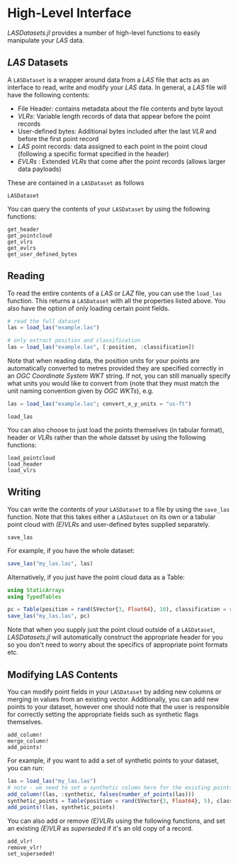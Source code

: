# High-Level Interface

*LASDatasets.jl* provides a number of high-level functions to easily manipulate your *LAS* data. 

## *LAS* Datasets

A `LASDataset` is a wrapper around data from a *LAS* file that acts as an interface to read, write and modify your *LAS* data. In general, a *LAS* file will have the following contents:
* File Header: contains metadata about the file contents and byte layout
* *VLRs*: Variable length records of data that appear before the point records
* User-defined bytes: Additional bytes included after the last *VLR* and before the first point record
* *LAS* point records: data assigned to each point in the point cloud (following a specific format specified in the header)
* *EVLRs* : Extended *VLRs* that come after the point records (allows larger data payloads)

These are contained in a `LASDataset` as follows
```@docs; canonical = false
LASDataset
```

You can query the contents of your `LASDataset` by using the following functions:
```@docs; canonical = false
get_header
get_pointcloud
get_vlrs
get_evlrs
get_user_defined_bytes
```

## Reading
To read the entire contents of a *LAS* or *LAZ* file, you can use the `load_las` function. This returns a `LASDataset` with all the properties listed above. You also have the option of only loading certain point fields.

```julia
# read the full dataset
las = load_las("example.las")

# only extract position and classification
las = load_las("example.las", [:position, :classification])
```

Note that when reading data, the position units for your points are automatically converted to metres provided they are specified correctly in an *OGC Coordinate System WKT* string. If not, you can still manually specify what units you would like to convert from (note that they must match the unit naming convention given by *OGC WKTs*), e.g.

```julia
las = load_las("example.las"; convert_x_y_units = "us-ft")
```

```@docs; canonical = false
load_las
```

You can also choose to just load the points themselves (in tabular format), header or *VLRs* rather than the whole datsset by using the following functions:
```@docs; canonical = false
load_pointcloud
load_header
load_vlrs
```

## Writing
You can write the contents of your `LASDataset` to a file by using the `save_las` function. Note that this takes either a `LASDataset` on its own or a tabular point cloud with *(E)VLRs* and user-defined bytes supplied separately.

```@docs; canonical = false
save_las
```

For example, if you have the whole dataset:
```julia
save_las("my_las.las", las)
```

Alternatively, if you just have the point cloud data as a Table:
```julia
using StaticArrays
using TypedTables

pc = Table(position = rand(SVector{3, Float64}, 10), classification = rand(UInt8, 10))
save_las("my_las.las", pc)
```

Note that when you supply just the point cloud outside of a `LASDataset`, *LASDatasets.jl* will automatically construct the appropriate header for you so you don't need to worry about the specifics of appropriate point formats etc. 

## Modifying LAS Contents
You can modify point fields in your `LASDataset` by adding new columns or merging in values from an existing vector. Additionally, you can add new points to your dataset, however one should note that the user is responsible for correctly setting the appropriate fields such as synthetic flags themselves.

```@docs; canonical = false
add_column!
merge_column!
add_points!
```

For example, if you want to add a set of synthetic points to your dataset, you can run:
```julia
las = load_las("my_las.las")
# note - we need to set a synthetic column here for the existing points before we append points with this field
add_column!(las, :synthetic, falses(number_of_points(las)))
synthetic_points = Table(position = rand(SVector{3, Float64}, 5), classification = rand(UInt8, 5), synthetic = trues(5))
add_points!(las, synthetic_points)
```

You can also add or remove *(E)VLRs* using the following functions, and set an existing *(E)VLR* as *superseded* if it's an old copy of a record.

```@docs; canonical = false
add_vlr!
remove_vlr!
set_superseded!
```